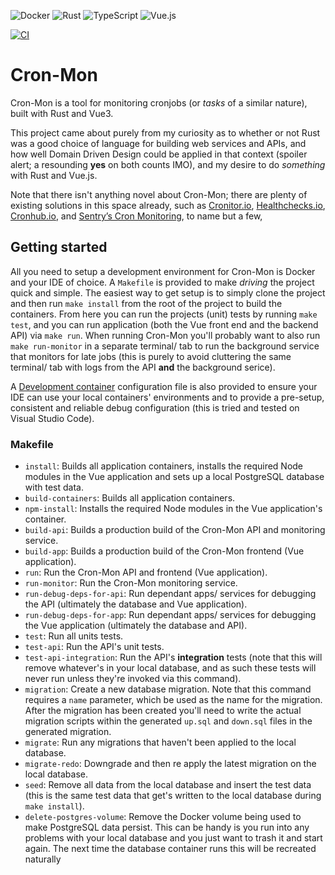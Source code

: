 ![Docker](https://img.shields.io/badge/Docker-2CA5E0?logo=docker&logoColor=white)
![Rust](https://img.shields.io/badge/Rust-000000?logo=rust&logoColor=white)
![TypeScript](https://img.shields.io/badge/TypeScript-007ACC?logo=typescript&logoColor=white)
![Vue.js](https://img.shields.io/badge/Vue%20js-35495E?logo=vuedotjs&logoColor=4FC08D)

[![CI](https://github.com/howamith/cron-mon/actions/workflows/ci.yml/badge.svg)](https://github.com/howamith/cron-mon/actions/workflows/ci.yml)

# Cron-Mon

Cron-Mon is a tool for monitoring cronjobs (or _tasks_ of a similar nature), built with Rust and
Vue3.

This project came about purely from my curiosity as to whether or not Rust was a good choice
of language for building web services and APIs, and how well Domain Driven Design could be applied
in that context (spoiler alert; a resounding **yes** on both counts IMO), and my desire to do
_something_ with Rust and Vue.js.

Note that there isn't anything novel about Cron-Mon; there are plenty of existing solutions in this
space already, such as [Cronitor.io](https://cronitor.io/cron-job-monitoring),
[Healthchecks.io](https://healthchecks.io), [Cronhub.io](https://cronhub.io), and
[Sentry’s Cron Monitoring](https://sentry.io/for/cron-monitoring/), to name but a few,

## Getting started

All you need to setup a development environment for Cron-Mon is Docker and your IDE of choice. A
`Makefile` is provided to make _driving_ the project quick and simple. The easiest way to get setup
is to simply clone the project and then run `make install` from the root of the project to build the
containers. From here you can run the projects (unit) tests by running `make test`, and you can run
application (both the Vue front end and the backend API) via `make run`. When running Cron-Mon
you'll probably want to also run `make run-monitor` in a separate terminal/ tab to run the
background service that monitors for late jobs (this is purely to avoid cluttering the same
terminal/ tab with logs from the API **and** the background serice).

A [Development container](https://containers.dev/) configuration file is also provided to ensure
your IDE can use your local containers' environments and to provide a pre-setup, consistent and
reliable debug configuration (this is tried and tested on Visual Studio Code).

### Makefile

- `install`: Builds all application containers, installs the required Node modules in the Vue
  application and sets up a local PostgreSQL database with test data.
- `build-containers`: Builds all application containers.
- `npm-install`: Installs the required Node modules in the Vue application's container.
- `build-api`: Builds a production build of the Cron-Mon API and monitoring service.
- `build-app`: Builds a production build of the Cron-Mon frontend (Vue application).
- `run`: Run the Cron-Mon API and frontend (Vue application).
- `run-monitor`: Run the Cron-Mon monitoring service.
- `run-debug-deps-for-api`: Run dependant apps/ services for debugging the API (ultimately the
  database and Vue application).
- `run-debug-deps-for-app`: Run dependant apps/ services for debugging the Vue application
  (ultimately the database and API).
- `test`: Run all units tests.
- `test-api`: Run the API's unit tests.
- `test-api-integration`: Run the API's **integration** tests (note that this will remove whatever's
  in your local database, and as such these tests will never run unless they're invoked via this
  command).
- `migration`: Create a new database migration. Note that this command requires a `name` parameter,
  which be used as the name for the migration. After the migration has been created you'll need to
  write the actual migration scripts within the generated `up.sql` and `down.sql` files in the
  generated migration.
- `migrate`: Run any migrations that haven't been applied to the local database.
- `migrate-redo`: Downgrade and then re apply the latest migration on the local database.
- `seed`: Remove all data from the local database and insert the test data (this is the same test
  data that get's written to the local database during `make install`).
- `delete-postgres-volume`: Remove the Docker volume being used to make PostgreSQL data persist.
  This can be handy is you run into any problems with your local database and you just want to trash
  it and start again. The next time the database container runs this will be recreated naturally
